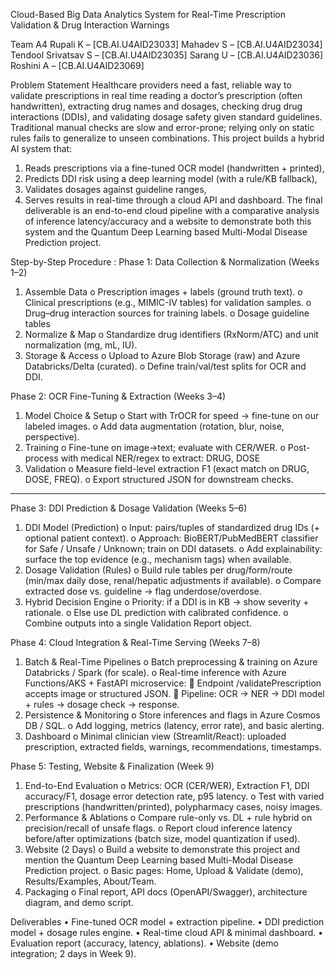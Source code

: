 Cloud-Based Big Data Analytics System for Real-Time Prescription Validation & Drug Interaction Warnings

Team A4
Rupali K – [CB.AI.U4AID23033]
Mahadev S – [CB.AI.U4AID23034]
Tendool Srivatsav S – [CB.AI.U4AID23035]
Sarang U – [CB.AI.U4AID23036]
Roshini A – [CB.AI.U4AID23069]

Problem Statement
Healthcare providers need a fast, reliable way to validate prescriptions in real time reading a doctor’s prescription (often handwritten), extracting drug names and dosages, checking drug drug interactions (DDIs), and validating dosage safety given standard guidelines. Traditional manual checks are slow and error-prone; relying only on static rules fails to generalize to unseen combinations.
This project builds a hybrid AI system that:
1.	Reads prescriptions via a fine-tuned OCR model (handwritten + printed),
2.	Predicts DDI risk using a deep learning model (with a rule/KB fallback),
3.	Validates dosages against guideline ranges,
4.	Serves results in real-time through a cloud API and dashboard.
The final deliverable is an end-to-end cloud pipeline with a comparative analysis of inference latency/accuracy and a website to demonstrate both this system and the Quantum Deep Learning based Multi-Modal Disease Prediction project.

Step-by-Step Procedure :
Phase 1: Data Collection & Normalization (Weeks 1–2)
1.	Assemble Data
o	Prescription images + labels (ground truth text).
o	Clinical prescriptions (e.g., MIMIC-IV tables) for validation samples.
o	Drug–drug interaction sources for training labels.
o	Dosage guideline tables
2.	Normalize & Map
o	Standardize drug identifiers (RxNorm/ATC) and unit normalization (mg, mL, IU).
3.	Storage & Access
o	Upload to Azure Blob Storage (raw) and Azure Databricks/Delta (curated).
o	Define train/val/test splits for OCR and DDI.

Phase 2: OCR Fine-Tuning & Extraction (Weeks 3–4)
1.	Model Choice & Setup
o	Start with TrOCR for speed → fine-tune on our labeled images.
o	Add data augmentation (rotation, blur, noise, perspective).
2.	Training
o	Fine-tune on image→text; evaluate with CER/WER.
o	Post-process with medical NER/regex to extract: DRUG, DOSE
3.	Validation
o	Measure field-level extraction F1 (exact match on DRUG, DOSE, FREQ).
o	Export structured JSON for downstream checks.
________________________________________
Phase 3: DDI Prediction & Dosage Validation (Weeks 5–6)
1.	DDI Model (Prediction)
o	Input: pairs/tuples of standardized drug IDs (+ optional patient context).
o	Approach: BioBERT/PubMedBERT classifier for Safe / Unsafe / Unknown; train on DDI datasets.
o	Add explainability: surface the top evidence (e.g., mechanism tags) when available.
2.	Dosage Validation (Rules)
o	Build rule tables per drug/form/route (min/max daily dose, renal/hepatic adjustments if available).
o	Compare extracted dose vs. guideline → flag underdose/overdose.
3.	Hybrid Decision Engine
o	Priority: if a DDI is in KB → show severity + rationale.
o	Else use DL prediction with calibrated confidence.
o	Combine outputs into a single Validation Report object.

Phase 4: Cloud Integration & Real-Time Serving (Weeks 7–8)
1.	Batch & Real-Time Pipelines
o	Batch preprocessing & training on Azure Databricks / Spark (for scale).
o	Real-time inference with Azure Functions/AKS + FastAPI microservice:
	Endpoint /validatePrescription accepts image or structured JSON.
	Pipeline: OCR → NER → DDI model + rules → dosage check → response.
2.	Persistence & Monitoring
o	Store inferences and flags in Azure Cosmos DB / SQL.
o	Add logging, metrics (latency, error rate), and basic alerting.
3.	Dashboard
o	Minimal clinician view (Streamlit/React): uploaded prescription, extracted fields, warnings, recommendations, timestamps.
  
Phase 5: Testing, Website & Finalization (Week 9)
1.	End-to-End Evaluation
o	Metrics: OCR (CER/WER), Extraction F1, DDI accuracy/F1, dosage error detection rate, p95 latency.
o	Test with varied prescriptions (handwritten/printed), polypharmacy cases, noisy images.
2.	Performance & Ablations
o	Compare rule-only vs. DL + rule hybrid on precision/recall of unsafe flags.
o	Report cloud inference latency before/after optimizations (batch size, model quantization if used).
3.	Website (2 Days)
o	Build a website to demonstrate this project and mention the Quantum Deep Learning based Multi-Modal Disease Prediction project.
o	Basic pages: Home, Upload & Validate (demo), Results/Examples, About/Team.
4.	Packaging
o	Final report, API docs (OpenAPI/Swagger), architecture diagram, and demo script.

Deliverables
•	Fine-tuned OCR model + extraction pipeline.
•	DDI prediction model + dosage rules engine.
•	Real-time cloud API & minimal dashboard.
•	Evaluation report (accuracy, latency, ablations).
•	Website (demo integration; 2 days in Week 9).

